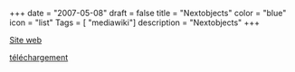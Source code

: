 +++
date = "2007-05-08"
draft = false
title = "Nextobjects"
color = "blue"
icon = "list"
Tags = [ "mediawiki"]
description = "Nextobjects"
+++

[Site web](http://nextobjects.sourceforge.net/index.html)

[téléchargement](http://sourceforge.net/projects/nextobjects)
